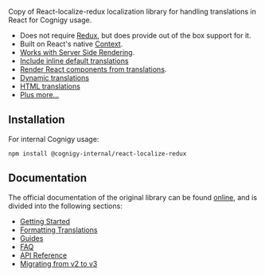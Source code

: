 Copy of React-localize-redux localization library for handling translations in React for Cognigy usage. 


* Does not require [Redux](https://redux.js.org/), but does provide out of the box support for it.
* Built on React's native [Context](https://reactjs.org/docs/context.html).
* [Works with Server Side Rendering](https://ryandrewjohnson.github.io/react-localize-redux-docs/#working-with-server-side-rendering).
* [Include inline default translations](https://ryandrewjohnson.github.io/react-localize-redux-docs/#include-inline-default-translations)
* [Render React components from translations](https://ryandrewjohnson.github.io/react-localize-redux-docs/#react-translations).
* [Dynamic translations](https://ryandrewjohnson.github.io/react-localize-redux-docs/#dynamic-translations)
* [HTML translations](https://ryandrewjohnson.github.io/react-localize-redux-docs/#html-translations)
* [Plus more...](https://ryandrewjohnson.github.io/react-localize-redux-docs/#guides)

## Installation
For internal Cognigy usage:
```
npm install @cognigy-internal/react-localize-redux
```

## Documentation
The official documentation of the original library can be found [online](https://ryandrewjohnson.github.io/react-localize-redux-docs/), and is divided into the following sections:
* [Getting Started](https://ryandrewjohnson.github.io/react-localize-redux-docs/#getting-started)
* [Formatting Translations](https://ryandrewjohnson.github.io/react-localize-redux-docs//#formatting-translations)
* [Guides](https://ryandrewjohnson.github.io/react-localize-redux-docs/#guides)
* [FAQ](https://ryandrewjohnson.github.io/react-localize-redux-docs/#faq)
* [API Reference](https://ryandrewjohnson.github.io/react-localize-redux-docs/#api-reference)
* [Migrating from v2 to v3](MIGRATING.md)
